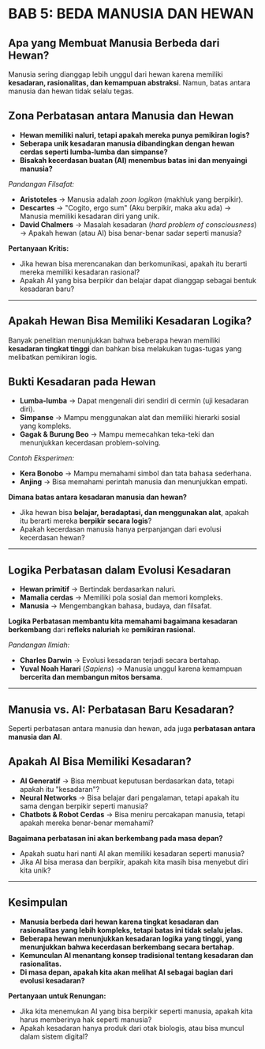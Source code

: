 # **BAB 5: BEDA MANUSIA DAN HEWAN**  

## **Apa yang Membuat Manusia Berbeda dari Hewan?**  

Manusia sering dianggap lebih unggul dari hewan karena memiliki **kesadaran, rasionalitas, dan kemampuan abstraksi**. Namun, batas antara manusia dan hewan tidak selalu tegas.  

## **Zona Perbatasan antara Manusia dan Hewan**  
- **Hewan memiliki naluri, tetapi apakah mereka punya pemikiran logis?**  
- **Seberapa unik kesadaran manusia dibandingkan dengan hewan cerdas seperti lumba-lumba dan simpanse?**  
- **Bisakah kecerdasan buatan (AI) menembus batas ini dan menyaingi manusia?**  

*Pandangan Filsafat:*  
- **Aristoteles** → Manusia adalah *zoon logikon* (makhluk yang berpikir).  
- **Descartes** → "Cogito, ergo sum" (Aku berpikir, maka aku ada) → Manusia memiliki kesadaran diri yang unik.  
- **David Chalmers** → Masalah kesadaran (*hard problem of consciousness*) → Apakah hewan (atau AI) bisa benar-benar sadar seperti manusia?  

**Pertanyaan Kritis:**  
- Jika hewan bisa merencanakan dan berkomunikasi, apakah itu berarti mereka memiliki kesadaran rasional?  
- Apakah AI yang bisa berpikir dan belajar dapat dianggap sebagai bentuk kesadaran baru?  

---

## **Apakah Hewan Bisa Memiliki Kesadaran Logika?**  

Banyak penelitian menunjukkan bahwa beberapa hewan memiliki **kesadaran tingkat tinggi** dan bahkan bisa melakukan tugas-tugas yang melibatkan pemikiran logis.  

## **Bukti Kesadaran pada Hewan**  
- **Lumba-lumba** → Dapat mengenali diri sendiri di cermin (uji kesadaran diri).  
- **Simpanse** → Mampu menggunakan alat dan memiliki hierarki sosial yang kompleks.  
- **Gagak & Burung Beo** → Mampu memecahkan teka-teki dan menunjukkan kecerdasan problem-solving.  

*Contoh Eksperimen:*  
- **Kera Bonobo** → Mampu memahami simbol dan tata bahasa sederhana.  
- **Anjing** → Bisa memahami perintah manusia dan menunjukkan empati.  

**Dimana batas antara kesadaran manusia dan hewan?**  
- Jika hewan bisa **belajar, beradaptasi, dan menggunakan alat**, apakah itu berarti mereka **berpikir secara logis**?  
- Apakah kecerdasan manusia hanya perpanjangan dari evolusi kecerdasan hewan?  

---

## **Logika Perbatasan dalam Evolusi Kesadaran**  
- **Hewan primitif** → Bertindak berdasarkan naluri.  
- **Mamalia cerdas** → Memiliki pola sosial dan memori kompleks.  
- **Manusia** → Mengembangkan bahasa, budaya, dan filsafat.  

**Logika Perbatasan membantu kita memahami bagaimana kesadaran berkembang** dari **refleks naluriah** ke **pemikiran rasional**.  

*Pandangan Ilmiah:*  
- **Charles Darwin** → Evolusi kesadaran terjadi secara bertahap.  
- **Yuval Noah Harari** (*Sapiens*) → Manusia unggul karena kemampuan **bercerita dan membangun mitos bersama**.  

---

## **Manusia vs. AI: Perbatasan Baru Kesadaran?**  

Seperti perbatasan antara manusia dan hewan, ada juga **perbatasan antara manusia dan AI**.  

## **Apakah AI Bisa Memiliki Kesadaran?**  
- **AI Generatif** → Bisa membuat keputusan berdasarkan data, tetapi apakah itu "kesadaran"?  
- **Neural Networks** → Bisa belajar dari pengalaman, tetapi apakah itu sama dengan berpikir seperti manusia?  
- **Chatbots & Robot Cerdas** → Bisa meniru percakapan manusia, tetapi apakah mereka benar-benar memahami?  

**Bagaimana perbatasan ini akan berkembang pada masa depan?**  
- Apakah suatu hari nanti AI akan memiliki kesadaran seperti manusia?  
- Jika AI bisa merasa dan berpikir, apakah kita masih bisa menyebut diri kita unik?  

---

## **Kesimpulan**  
- **Manusia berbeda dari hewan karena tingkat kesadaran dan rasionalitas yang lebih kompleks, tetapi batas ini tidak selalu jelas.**  
- **Beberapa hewan menunjukkan kesadaran logika yang tinggi, yang menunjukkan bahwa kecerdasan berkembang secara bertahap.**  
- **Kemunculan AI menantang konsep tradisional tentang kesadaran dan rasionalitas.**  
- **Di masa depan, apakah kita akan melihat AI sebagai bagian dari evolusi kesadaran?**  

**Pertanyaan untuk Renungan:**  
- Jika kita menemukan AI yang bisa berpikir seperti manusia, apakah kita harus memberinya hak seperti manusia?  
- Apakah kesadaran hanya produk dari otak biologis, atau bisa muncul dalam sistem digital?  
